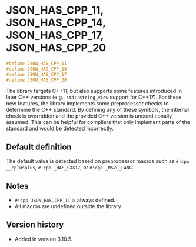 # JSON_HAS_CPP_11, JSON_HAS_CPP_14, JSON_HAS_CPP_17, JSON_HAS_CPP_20

```cpp
#define JSON_HAS_CPP_11
#define JSON_HAS_CPP_14
#define JSON_HAS_CPP_17
#define JSON_HAS_CPP_20
```

The library targets C++11, but also supports some features introduced in later C++ versions (e.g., `std::string_view`
support for C++17). For these new features, the library implements some preprocessor checks to determine the C++
standard. By defining any of these symbols, the internal check is overridden and the provided C++ version is
unconditionally assumed. This can be helpful for compilers that only implement parts of the standard and would be
detected incorrectly.

## Default definition

The default value is detected based on preprocessor macros such as `#!cpp __cplusplus`, `#!cpp _HAS_CXX17`, or
`#!cpp _MSVC_LANG`.

## Notes

- `#!cpp JSON_HAS_CPP_11` is always defined.
- All macros are undefined outside the library.

## Version history

- Added in version 3.10.5.
